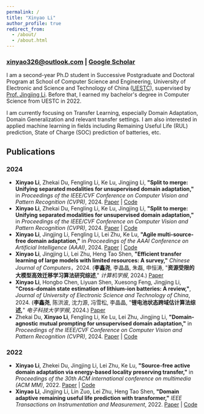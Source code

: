 ```yaml
---
permalink: /
title: "Xinyao Li"
author_profile: true
redirect_from: 
  - /about/
  - /about.html
---
```


### [xinyao326@outlook.com](mailto:xinyao326@outlook.com) | [Google Scholar](https://scholar.google.com/citations?user=lO0a_BUAAAAJ)
I am a second-year Ph.D student in Successive Postgraduate and Doctoral Program at School of Computer Science and Engineering, University of Electronic and Science and Technology of China ([UESTC](https://www.uestc.edu.cn/)), supervised by [Prof. Jingjing Li](lijin118.github.io). Before that, I earned my bachelor's degree in Computer Science from UESTC in 2022.

I am currently focusing on Transfer Learning, especially Domain Adaptation, Domain Generalization and relevant transfer settings. I am also interested in applied machine learning in fields including Remaining Useful Life (RUL) prediction, State of Charge (SOC) prediction of batteries, etc. 


## Publications
### 2024
- **Xinyao Li**, Zhekai Du, Fengling Li, Ke Lu, Jingjing Li, **"Split to merge: Unifying separated modalities for unsupervised domain adaptation,"** in *Proceedings of the IEEE/CVF Conference on Computer Vision and Pattern Recognition (CVPR)*, 2024. [Paper](https://openaccess.thecvf.com/content/CVPR2024/papers/Li_Split_to_Merge_Unifying_Separated_Modalities_for_Unsupervised_Domain_Adaptation_CVPR_2024_paper.pdf) | [Code](https://github.com/TL-UESTC/UniMoS)
- **Xinyao Li**, Zhekai Du, Fengling Li, Ke Lu, Jingjing Li, **"Split to merge: Unifying separated modalities for unsupervised domain adaptation,"** in *Proceedings of the IEEE/CVF Conference on Computer Vision and Pattern Recognition (CVPR)*, 2024. [Paper](https://openaccess.thecvf.com/content/CVPR2024/papers/Li_Split_to_Merge_Unifying_Separated_Modalities_for_Unsupervised_Domain_Adaptation_CVPR_2024_paper.pdf) | [Code](https://github.com/TL-UESTC/UniMoS)
- **Xinyao Li**, Jingjing Li, Fengling Li, Lei Zhu, Ke Lu, **"Agile multi-source-free domain adaptation,"** in *Proceedings of the AAAI Conference on Artificial Intelligence (AAAI)*, 2024. [Paper](https://ojs.aaai.org/index.php/AAAI/article/download/29272/30401) | [Code](https://github.com/TL-UESTC/Bi-ATEN)
- **Xinyao Li**, Jingjing Li, Lei Zhu, Heng Tao Shen, **"Efficient transfer learning of large models with limited resources: A survey,"** *Chinese Journal of Computers*，2024. (**李鑫尧**, 李晶晶, 朱磊, 申恒涛, "**资源受限的大模型高效迁移学习算法研究综述**," *计算机学报*, 2024.) [Paper](http://cjc.ict.ac.cn/online/onlinepaper/lxy-20241030165704.pdf)
- **Xinyao Li**, Hongbo Chen, Liyuan Shen, Xuesong Feng, Jingjing Li, **"Cross-domain state estimation of lithium-ion batteries: A review,"**, *Journal of University of Electronic Science and Technology of China*, 2024. (**李鑫尧**, 陈洪波, 沈力源, 冯雪松, 李晶晶, "**锂电池状态跨域估计算法综述,**" *电子科技大学学报*, 2024.) [Paper](https://dx.doi.org/10.12178/1001-0548.2024171)
- Zhekai Du, **Xinyao Li**, Fengling Li, Ke Lu, Lei Zhu, Jingjing Li, **"Domain-agnostic mutual prompting for unsupervised domain adaptation,"** in *Proceedings of the IEEE/CVF Conference on Computer Vision and Pattern Recognition (CVPR)*, 2024. [Paper](https://openaccess.thecvf.com/content/CVPR2024/papers/Du_Domain-Agnostic_Mutual_Prompting_for_Unsupervised_Domain_Adaptation_CVPR_2024_paper.pdf) | [Code](https://github.com/TL-UESTC/DAMP)

### 2022
- **Xinyao Li**, Zhekei Du, Jingjing Li, Lei Zhu, Ke Lu, **"Source-free active domain adaptation via energy-based locality preserving transfer,"** in *Proceedings of the 30th ACM international conference on multimedia (ACM MM)*, 2022. [Paper](https://dl.acm.org/doi/abs/10.1145/3503161.3548152) | [Code](https://github.com/TL-UESTC/ELPT)
- **Xinyao Li**, Jingjing Li, Lin Zuo, Lei Zhu, Heng Tao Shen, **"Domain adaptive remaining useful life prediction with transformer,"** *IEEE Transactions on Instrumentation and Measurement*, 2022. [Paper](https://ieeexplore.ieee.org/abstract/document/9864208/) | [Code](https://github.com/TL-UESTC/Domain-Adaptive-Remaining-Useful-Life-Prediction-with-Transformer)
